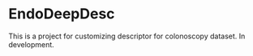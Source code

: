 # EndoDeepDesc

This is a project for customizing descriptor for colonoscopy dataset. In development.
